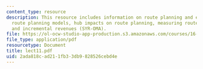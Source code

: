 ```yaml
---
content_type: resource
description: This resource includes information on route planning and evaluation,
  route planning models, hub impacts on route planning, measuring route "Profitability",
  and incremental revenues (SYR-OMA).
file: https://ol-ocw-studio-app-production.s3.amazonaws.com/courses/16-75j-airline-management-spring-2006/2ada818cad211fb33db9828526cebd4e_lect11.pdf
file_type: application/pdf
resourcetype: Document
title: lect11.pdf
uid: 2ada818c-ad21-1fb3-3db9-828526cebd4e
---
```

